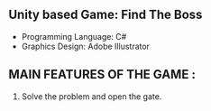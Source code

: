 ## Unity based Game: Find The Boss
    
* Programming Language: C#
* Graphics Design: Adobe Illustrator

## MAIN FEATURES OF THE GAME : 
1.	Solve the problem and open the gate.
